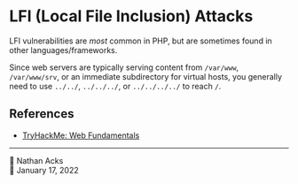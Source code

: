 # LFI (Local File Inclusion) Attacks

LFI vulnerabilities are *most* common in PHP, but are sometimes found in other languages/frameworks.

Since web servers are typically serving content from `/var/www`, `/var/www/srv`, or an immediate subdirectory for virtual hosts, you generally need to use `../../`, `../../../`, or `../../../../` to reach `/`.

## References

* [TryHackMe: Web Fundamentals](tryhackme-web-fundamentals.md)

- - - -

<span aria-hidden="true">👤</span> Nathan Acks  
<span aria-hidden="true">📅</span> January 17, 2022
